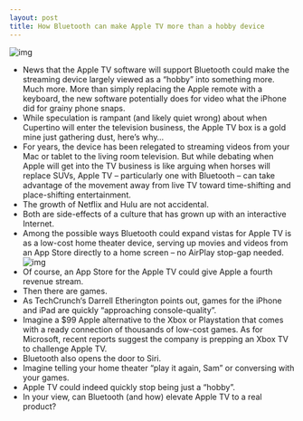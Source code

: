 ```yaml
---
layout: post
title: How Bluetooth can make Apple TV more than a hobby device
---
```

![img](http://media.idownloadblog.com/wp-content/uploads/2012/12/Apple-TV-Bluetooth.jpg)
* News that the Apple TV software will support Bluetooth could make the streaming device largely viewed as a “hobby” into something more. Much more. More than simply replacing the Apple remote with a keyboard, the new software potentially does for video what the iPhone did for grainy phone snaps.
* While speculation is rampant (and likely quiet wrong) about when Cupertino will enter the television business, the Apple TV box is a gold mine just gathering dust, here’s why…
* For years, the device has been relegated to streaming videos from your Mac or tablet to the living room television. But while debating when Apple will get into the TV business is like arguing when horses will replace SUVs, Apple TV – particularly one with Bluetooth – can take advantage of the movement away from live TV toward time-shifting and place-shifting entertainment.
* The growth of Netflix and Hulu are not accidental.
* Both are side-effects of a culture that has grown up with an interactive Internet.
* Among the possible ways Bluetooth could expand vistas for Apple TV is as a low-cost home theater device, serving up movies and videos from an App Store directly to a home screen – no AirPlay stop-gap needed.
![img](http://media.idownloadblog.com/wp-content/uploads/2012/11/airplay-video.jpg)
* Of course, an App Store for the Apple TV could give Apple a fourth revenue stream.
* Then there are games.
* As TechCrunch‘s Darrell Etherington points out, games for the iPhone and iPad are quickly “approaching console-quality”.
* Imagine a $99 Apple alternative to the Xbox or Playstation that comes with a ready connection of thousands of low-cost games. As for Microsoft, recent reports suggest the company is prepping an Xbox TV to challenge Apple TV.
* Bluetooth also opens the door to Siri.
* Imagine telling your home theater “play it again, Sam” or conversing with your games.
* Apple TV could indeed quickly stop being just a “hobby”.
* In your view, can Bluetooth (and how) elevate Apple TV to a real product?

